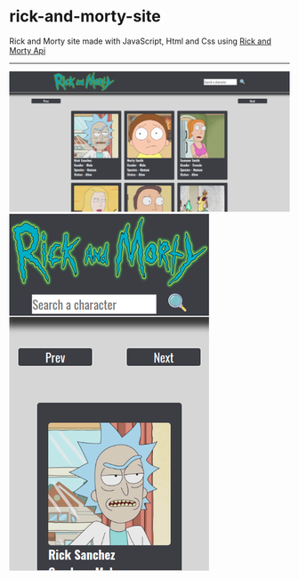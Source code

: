 # rick-and-morty-site
Rick and Morty site made with JavaScript, Html and Css using <a href="https://rickandmortyapi.com/" target="_blank">Rick and Morty Api</a>

<hr>

<img src="assets/images/site-images/desk.png">
<img src="assets/images/site-images/mobile.png">

